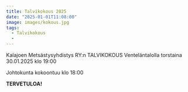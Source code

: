 ```yaml
---
title: Talvikokous 2025
date: "2025-01-01T11:08:00"
image: images/kokous.jpg
tags:
  - Talvikokous
  -
---
```


Kalajoen Metsästysyhdistys RY:n TALVIKOKOUS Venteläntalolla torstaina 30.01.2025 klo 19:00

Johtokunta kokoontuu klo 18:00

**TERVETULOA!**
